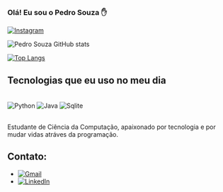 
### Olá! Eu sou o Pedro Souza ✋

[![Instagram](https://img.shields.io/badge/Instagram-E4405F?style=for-the-badge&logo=instagram&logoColor=white)](https://https://www.instagram.com/pedro__moraees/)

![Pedro Souza GitHub stats](https://github-readme-stats.vercel.app/api?username=pedro0402&show_icons=true&theme=dracula)

[![Top Langs](https://github-readme-stats.vercel.app/api/top-langs/?username=pedro0402&layout=donut)](https://github.com/anuraghazra/github-readme-stats)

## Tecnologias que eu uso no meu dia

<div style="display: inline_block"><br/>
   <img align="center" alt="Python" src="https://img.shields.io/badge/Python-3776AB?style=for-the-badge&logo=python&logoColor=white" />
   <img align="center" alt="Java" src="https://img.shields.io/badge/Java-ED8B00?style=for-the-badge&logo=openjdk&logoColor=white" />
   <img align="center" alt="Sqlite" src="https://img.shields.io/badge/SQLite-07405E?style=for-the-badge&logo=sqlite&logoColor=white" />
<div><br/>

Estudante de Ciência da Computação, apaixonado por tecnologia e
por mudar vidas atráves da programação.

## Contato:
- [![Gmail](https://img.shields.io/badge/Gmail-D14836?style=for-the-badge&logo=gmail&logoColor=white)](https://mail.google.com/mail/u/pedro693.ph@gmail.com)
- [![LinkedIn](https://img.shields.io/badge/LinkedIn-0077B5?style=for-the-badge&logo=linkedin&logoColor=white)](https://www.linkedin.com/in/pedro-moraes-142884252/)
